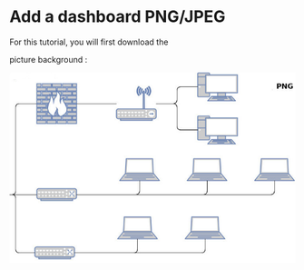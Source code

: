 # Add a dashboard PNG/JPEG


For this tutorial, you will first download the 



picture background : 

![demo1-background.jpg](../../resource/demo1-background.jpg)

